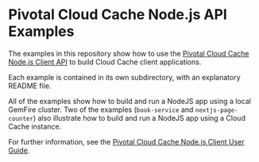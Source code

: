 # Pivotal Cloud Cache Node.js API Examples
 
The examples in this repository show how to use the [Pivotal Cloud Cache Node.js Client API](https://github.com/gemfire/gemfire-node-client) to build Cloud Cache client applications.

Each example is contained in its own subdirectory, with an explanatory README file.

All of the examples show how to build and run a NodeJS app using a local GemFire cluster. Two of the examples (`book-service` and `nextjs-page-counter`) also illustrate how to build and run a NodeJS app using a Cloud Cache instance.

For further information, see the [Pivotal Cloud Cache Node.js Client User Guide](http://gemfire-nodeclient.docs.pivotal.io/2-0/about-client-users-guide.html).

